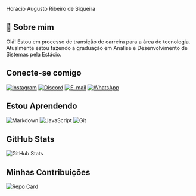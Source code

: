  Horácio Augusto Ribeiro de Siqueira

## 🚀 Sobre mim

Olá! Estou em processo de transição de carreira para a área de tecnologia. Atualmente estou fazendo a graduação em Analise e Desenvolvimento de Sistemas pela Estácio.

## Conecte-se comigo
[![Instagram](https://img.shields.io/badge/-Instagram-%23E4405F?style=for-the-badge&logo=instagram&logoColor=white)](https://www.instagram.com/abraaoazp/)
[![Discord](https://img.shields.io/badge/Discord-7289DA?style=for-the-badge&logo=discord&logoColor=white)](https://https://discord.com/channels/abraao.a.pereira/)
[![E-mail](https://img.shields.io/badge/-Email-000?style=for-the-badge&logo=microsoft-outlook&logoColor=007BFF)](mailto:horacioarsp@outlook.com)
[![WhatsApp](https://img.shields.io/badge/WhatsApp-25D366?style=for-the-badge&logo=whatsapp&logoColor=white)](https://wa.me/+55041984055167)
## Estou Aprendendo
![Markdown](https://img.shields.io/badge/Markdown-000?style=for-the-badge&logo=markdown)
![JavaScript](https://img.shields.io/badge/JavaScript-F7DF1E?style=for-the-badge&logo=javascript&logoColor=black)
![Git](https://img.shields.io/badge/GIT-E44C30?style=for-the-badge&logo=git&logoColor=white)
## GitHub Stats
![GitHub Stats](https://github-readme-stats.vercel.app/api?username=horacioars&theme=transparent&bg_color=000&border_color=30A3DC&show_icons=true&icon_color=30A3DC&title_color=E94D5F&text_color=FFF)
## Minhas Contribuições
[![Repo Card](https://github-readme-stats.vercel.app/api/pin/?username=horacioars&repo=dio-lab-open-source&bg_color=000&border_color=30A3DC&show_icons=true&icon_color=30A3DC&title_color=E94D5F&text_color=FFF)](https://github.com/AbraaoAzP/dio-lab-open-source)